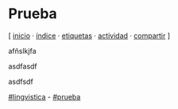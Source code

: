 # Prueba
[ [inicio](https://github.com/jucardus/jucardus.github.io/blob/main/index.md) · [índice](https://github.com/jucardus/jucardus.github.io/blob/main/indice.md) · [etiquetas](https://github.com/jucardus/jucardus.github.io/blob/main/etiquetas.md) · [actividad](https://github.com/jucardus/jucardus.github.io/blob/main/actividad.md) · [compartir](https://x.com/intent/tweet?text=Prueba+%E2%80%94+Prueba%2C+Ling%C3%BC%C3%ADstica%0A%0A%E2%86%92+https%3A%2F%2Fgithub.com%2Fjucardus%2Fjucardus.github.io%2Fblob%2Fmain%2Fprueba%2Fprueba.md%0A%0A%23lingvistica_jucardus+-+%23prueba_jucardus) ]

afñslkjfa

asdfasdf

asdfsdf

[#lingvistica](https://github.com/jucardus/jucardus.github.io/blob/main/etiquetas/lingvistica.md) - [#prueba](https://github.com/jucardus/jucardus.github.io/blob/main/etiquetas/prueba.md)